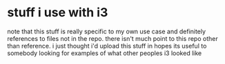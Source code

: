 # stuff i use with i3
note that this stuff is really specific to my own use case and
definitely references to files not in the repo. there isn't much
point to this repo other than reference. i just thought i'd upload
this stuff in hopes its useful to somebody looking for examples of
what other peoples i3 looked like
